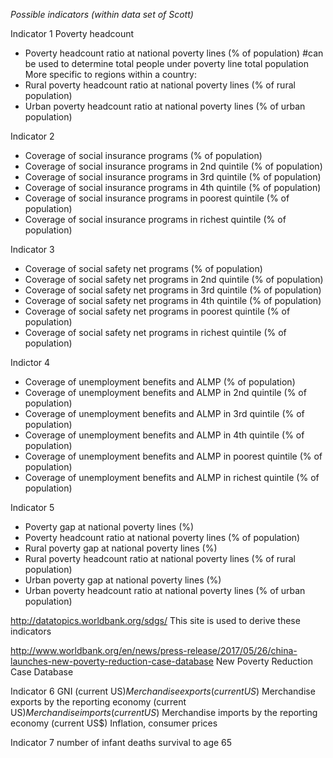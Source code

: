 *Possible indicators (within data set of Scott)*

Indicator 1
Poverty headcount
- Poverty headcount ratio at national poverty lines (% of population) #can be used to determine total people under poverty line total population
More specific to regions within a country:
- Rural poverty headcount ratio at national poverty lines (% of rural population)
- Urban poverty headcount ratio at national poverty lines (% of urban population)

Indicator 2
- Coverage of social insurance programs (% of population)
- Coverage of social insurance programs in 2nd quintile (% of population)
- Coverage of social insurance programs in 3rd quintile (% of population)
- Coverage of social insurance programs in 4th quintile (% of population)
- Coverage of social insurance programs in poorest quintile (% of population)
- Coverage of social insurance programs in richest quintile (% of population)

Indicator 3
- Coverage of social safety net programs (% of population)
- Coverage of social safety net programs in 2nd quintile (% of population)
- Coverage of social safety net programs in 3rd quintile (% of population)
- Coverage of social safety net programs in 4th quintile (% of population)
- Coverage of social safety net programs in poorest quintile (% of population)
- Coverage of social safety net programs in richest quintile (% of population)

Indictor 4
- Coverage of unemployment benefits and ALMP (% of population)
- Coverage of unemployment benefits and ALMP in 2nd quintile (% of population)
- Coverage of unemployment benefits and ALMP in 3rd quintile (% of population)    
- Coverage of unemployment benefits and ALMP in 4th quintile (% of population)
- Coverage of unemployment benefits and ALMP in poorest quintile (% of population)
- Coverage of unemployment benefits and ALMP in richest quintile (% of population)

Indicator 5
- Poverty gap at national poverty lines (%)
- Poverty headcount ratio at national poverty lines (% of population)
- Rural poverty gap at national poverty lines (%)
- Rural poverty headcount ratio at national poverty lines (% of rural population)
- Urban poverty gap at national poverty lines (%)
- Urban poverty headcount ratio at national poverty lines (% of urban population)

http://datatopics.worldbank.org/sdgs/
This site is used to derive these indicators

http://www.worldbank.org/en/news/press-release/2017/05/26/china-launches-new-poverty-reduction-case-database
New Poverty Reduction Case Database

Indicator 6
GNI (current US$)
Merchandise exports (current US$)
Merchandise exports by the reporting economy (current US$)
Merchandise imports (current US$)
Merchandise imports by the reporting economy (current US$)
Inflation, consumer prices


Indicator 7
number of infant deaths
survival to age 65
